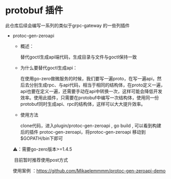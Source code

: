 # protobuf 插件

此仓库后续会编写一系列的类似于grpc-gateway 的一些列插件



- protoc-gen-zeroapi

  - 概述：

    替代goctl生成api端代码，生成目录与文件与goctl保持一致

  - 为什么要替代goctl生成api：

    在使用go-zero做微服务的时候，我们要写一遍proto，在写一遍api，然后去分别生成rpc、与api代码，相当于相同的结构体，在proto定义一遍，api也要在定义一遍，还需要手动在api中转换一次，这样可能会降低开发效率。使用此插件，只需要在protobuf中编写一次结构体，使用同一份protobuf同时生成api、rpc的结构体，这样可以大大提升效率。

  - 使用方法

    clone代码，进入plugin/protoc-gen-zeroapi ,  go build , 可以看到构建后的插件 protoc-gen-zeroapi，将protoc-gen-zeroapi 移动到 $GOPATH/bin下即可

  

  ⚠️：需要go-zero版本>=1.4.5 

  ​		 目前暂时推荐使用post方式

  
  
   使用案例 ：https://github.com/Mikaelemmmm/protoc-gen-zeroapi-demo
  
  
  
  
  
  



